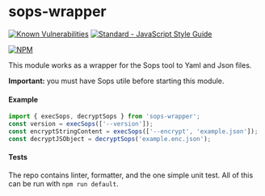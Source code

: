 # sops-wrapper

[![Known Vulnerabilities](https://snyk.io/test/github/Moon1706/sops-wrapper/badge.svg)](https://snyk.io/test/github/Moon1706/sops-wrapper)
[![Standard - JavaScript Style Guide](https://img.shields.io/badge/code_style-standard-brightgreen.svg)](http://standardjs.com/)

[![NPM](https://nodei.co/npm/sops-wrapper.png?downloads=true&downloadRank=true&stars=true)](https://nodei.co/npm/sops-wrapper/)

This module works as a wrapper for the Sops tool to Yaml and Json files.

**Important:** you must have Sops utile before starting this module.

#### Example

```js
import { execSops, decryptSops } from 'sops-wrapper';
const version = execSops(['--version']);
const encryptStringContent = execSops(['--encrypt', 'example.json']);
const decryptJSObject = decryptSops('example.enc.json');
````

#### Tests

The repo contains linter, formatter, and the one simple unit test. All of this can be run with `npm run default`.
